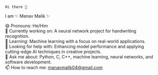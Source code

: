     Hi there 👋
I am ✨ Manav Malik ✨ 

😄 Pronouns: He/Him    
🔭 Currently working on: A neural network project for handwriting recognition.    
🌱 Learning: Machine learning with a focus on real-world applications.    
🤔 Looking for help with: Enhancing model performance and applying cutting-edge AI techniques in creative projects.    
💬 Ask me about: Python, C, C++, machine learning, neural networks, and software development.    
📫 How to reach me: manavmalik04@gmail.com    
